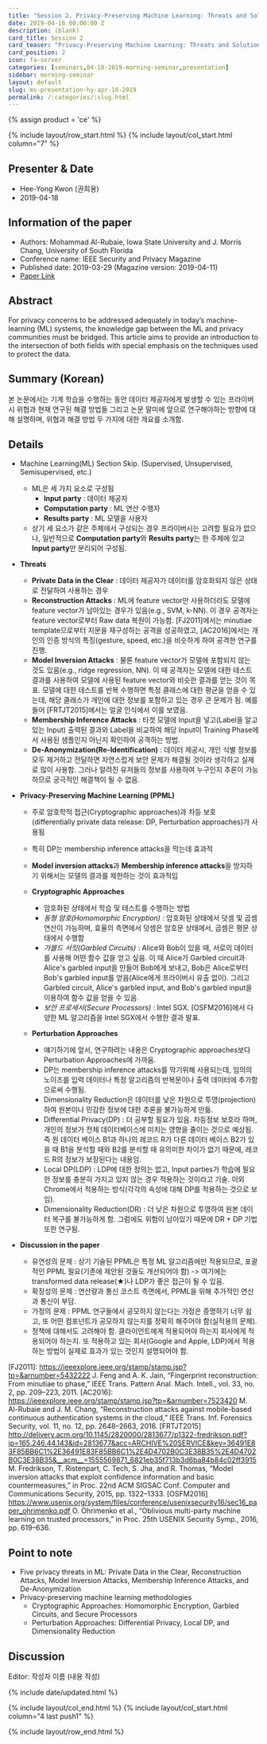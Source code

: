 ```yaml
---
title: "Session 2. Privacy-Preserving Machine Learning: Threats and Solutions"
date: 2019-04-16 00:00:00 Z
description: (blank)
card_title: Session 2
card_teaser: "Privacy-Preserving Machine Learning: Threats and Solutions"
card_position: 2
icon: fa-server
categories: [seminars,04-18-2019-morning-seminar,presentation]
sidebar: morning-seminar
layout: default
slug: ms-presentation-hy-apr-18-2019
permalink: /:categories/:slug.html
---
```


{% assign product = 'ce' %}

{% include layout/row_start.html %}
{% include layout/col_start.html column="7" %}

## Presenter & Date
+ Hee-Yong Kwon (권희용)
+ 2019-04-18

## Information of the paper
+ Authors: Mohammad Al-Rubaie, Iowa State University and J. Morris Chang, University of South Florida
+ Conference name: IEEE Security and Privacy Magazine
+ Published date: 2019-03-29 (Magazine version: 2019-04-11)
+ [Paper Link](https://ieeexplore.ieee.org/stamp/stamp.jsp?tp=&arnumber=8677282)

## Abstract
For privacy concerns to be addressed adequately in today’s machine-learning (ML) systems, the knowledge gap between the ML and privacy communities must be bridged. This article aims to provide an introduction to the intersection of both fields with special emphasis on the techniques used to protect the data.

## Summary (Korean)
본 논문에서는 기계 학습을 수행하는 동안 데이터 제공자에게 발생할 수 있는 프라이버시 위협과 현재 연구된 해결 방법들 그리고 논문 말미에 앞으로 연구해야하는 방향에 대해 설명하며, 위협과 해결 방법 두 가지에 대한 개요를 소개함.

## Details
+ Machine Learning(ML) Section Skip. (Supervised, Unsupervised, Semisupervised, etc.)
  + ML은 세 가지 요소로 구성됨
    + **Input party** : 데이터 제공자
    + **Computation party** : ML 연산 수행자
    + **Results party** : ML 모델을 사용자
  + 상기 세 요소가 같은 주체에서 구성되는 경우 프라이버시는 고려할 필요가 없으나, 일반적으로 **Computation party**와 **Results party**는 한 주체에 있고 **Input party**만 분리되어 구성됨.
  
+ **Threats**
  + **Private Data in the Clear** : 데이터 제공자가 데이터를 암호화되지 않은 상태로 전달하여 사용하는 경우
  + **Reconstruction Attacks** : ML에 feature vector만 사용하더라도 모델에 feature vector가 남아있는 경우가 있음(e.g., SVM, k-NN). 이 경우 공격자는 feature vector로부터 Raw data 복원이 가능함. [FJ2011]에서는 minutiae template으로부터 지문을 재구성하는 공격을 성공하였고, [AC2016]에서는 개인의 인증 방식의 특징(gesture, speed, etc.)을 비슷하게 하여 공격한 연구를 진행.
  + **Model Inversion Attacks** : 물론 feature vector가 모델에 포함되지 않는 것도 있음(e.g., ridge regression, NN). 이 때 공격자는 모델에 대한 테스트 결과를 사용하여 모델에 사용된 feature vector와 비슷한 결과를 얻는 것이 목표. 모델에 대한 테스트를 반복 수행하면 특정 클래스에 대한 평균을 얻을 수 있는데, 해당 클래스가 개인에 대한 정보를 포함하고 있는 경우 큰 문제가 됨. 예를 들어 [FRTJT2015]에서는 얼굴 인식에서 이를 보였음.
  + **Membership Inference Attacks** : 타겟 모델에 Input을 넣고(Label을 알고 있는 Input) 출력된 결과와 Label을 비교하여 해당 Input이 Training Phase에서 사용된 샘플인지 아닌지 확인하여 공격하는 방법.
  + **De-Anonymization(Re-Identification)** : 데이터 제공시, 개인 식별 정보를 모두 제거하고 전달하면 자연스럽게 보안 문제가 해결될 것이라 생각하고 실제로 많이 사용함. 그러나 알려진 유저들의 정보를 사용하여 누구인지 추론이 가능하므로 궁극적인 해결책이 될 수 없음.
  
  
+ **Privacy-Preserving Machine Learning (PPML)**
  + 주로 암호학적 접근(Cryptographic approaches)과 차등 보호(differentially private data release: DP, Perturbation approaches)가 사용됨
  + 특히 DP는 membership inference attacks을 막는데 효과적
  + **Model inversion attacks**과 **Membership inference attacks**을 방지하기 위해서는 모델의 결과를 제한하는 것이 효과적임
  
  + **Cryptographic Approaches**
    + 암호화된 상태에서 학습 및 테스트를 수행하는 방법
    + *동형 암호(Homomorphic Encryption)* : 암호화된 상태에서 덧셈 및 곱셈 연산이 가능하며, 효율의 측면에서 덧셈은 암호문 상태에서, 곱셈은 평문 상태에서 수행함
    + *가블드 서킷(Garbled Circuits)* : Alice와 Bob이 있을 때, 서로의 데이터를 사용해 어떤 함수 값을 얻고 싶음. 이 때 Alice가 Garbled circuit과 Alice's garbled input을 만들어 Bob에게 보내고, Bob은 Alice로부터 Bob's garbled input를 얻음(Alice에게 프라이버시 유출 없이). 그리고 Garbled circuit, Alice's garbled input, and Bob's garbled input을 이용하여 함수 값을 얻을 수 있음.
    + *보안 프로세서(Secure Processors)* : Intel SGX. [OSFM2016]에서 다양한 ML 알고리즘을 Intel SGX에서 수행한 결과 발표.

  + **Perturbation Approaches**
    + 얘기하기에 앞서, 연구하려는 내용은 Cryptographic approaches보다 Perturbation Approaches에 가까움.
    + DP는 membership inference attacks를 막기위해 사용되는데, 임의의 노이즈를 입력 데이터나 특정 알고리즘의 반복문이나 출력 데이터에 추가함으로써 수행됨.
    + Dimensionality Reduction은 데이터를 낮은 차원으로 투영(projection)하여 원본이나 민감한 정보에 대한 추론을 불가능하게 만듦.
    + Differential Privacy(DP) : 더 공부할 필요가 있음. 차등정보 보호라 하며, 개인의 정보가 전체 데이터베이스에 미치는 영향을 줄이는 것으로 예상됨. 즉 원 데이터 베이스 B1과 하나의 레코드 R가 다른 데이터 베이스 B2가 있을 때 B1을 분석할 때와 B2를 분석할 때 유의미한 차이가 없기 때문에, 레코드 R의 정보가 보장된다는 내용임.
    + Local DP(LDP) : LDP에 대한 정의는 없고, Input parties가 학습에 필요한 정보를 충분히 가지고 있지 않는 경우 적용하는 것이라고 기술. 이외 Chrome에서 적용하는 방식(각각의 속성에 대해 DP를 적용하는 것으로 보임).
    + Dimensionality Reduction(DR) : 더 낮은 차원으로 투영하여 원본 데이터 복구를 불가능하게 함. 그럼에도 위험이 남아있기 때문에 DR + DP 기법 또한 연구됨.
    
    
+ **Discussion in the paper**
  + 유연성의 문제 : 상기 기술된 PPML은 특정 ML 알고리즘에만 적용되므로, 포괄적인 PPML 필요(기존에 제안된 것들도 개선되어야 함) -> 여기에는 transformed data release(★)나 LDP가 좋은 접근이 될 수 있음.
  + 확장성의 문제 : 연산량과 통신 코스트 측면에서, PPML을 위해 추가적인 연산과 통신이 부담.
  + 가정의 문제 : PPML 연구들에서 공모하지 않는다는 가정은 증명하기 너무 쉽고, 또 어떤 컴포넌트가 공모하지 않는지를 정확히 해주어야 함(실적용의 문제).
  + 정책에 대해서도 고려해야 함. 클라이언트에게 적용되어야 하는지 회사에게 적용되어야 하는지. 또 적용하고 있는 회사(Google and Apple, LDP)에서 적용하는 방법이 실제로 효과가 있는 것인지 설명되어야 함.  

[FJ2011]: <https://ieeexplore.ieee.org/stamp/stamp.jsp?tp=&arnumber=5432222> J. Feng and A. K. Jain, “Fingerprint reconstruction: From minutiae to phase,” IEEE Trans. Pattern Anal. Mach. Intell., vol. 33, no. 2, pp. 209–223, 2011.
[AC2016]: <https://ieeexplore.ieee.org/stamp/stamp.jsp?tp=&arnumber=7523420> M. Al-Rubaie and J. M. Chang, “Reconstruction attacks against mobile-based continuous authentication systems in the cloud,” IEEE Trans. Inf. Forensics Security, vol. 11, no. 12, pp. 2648–2663, 2016.
[FRTJT2015] <http://delivery.acm.org/10.1145/2820000/2813677/p1322-fredrikson.pdf?ip=165.246.44.143&id=2813677&acc=ARCHIVE%20SERVICE&key=36491E83F85BB6C1%2E36491E83F85BB6C1%2E4D4702B0C3E38B35%2E4D4702B0C3E38B35&__acm__=1555569871_6821eb35f713b3d6ba84b84c02ff3915> M. Fredrikson, T. Ristenpart, C. Tech, S. Jha, and R. Thomas, “Model inversion attacks that exploit confidence information and basic countermeasures,” in Proc. 22nd ACM SIGSAC Conf. Computer and Communications Security, 2015, pp. 1322–1333.
[OSFM2016] <https://www.usenix.org/system/files/conference/usenixsecurity16/sec16_paper_ohrimenko.pdf> O. Ohrimenko et al., “Oblivious multi-party machine learning on trusted processors,” in Proc. 25th USENIX Security Symp., 2016, pp. 619–636.


## Point to note
+ Five privacy threats in ML: Private Data in the Clear, Reconstruction Attacks, Model Inversion Attacks, Membership Inference Attacks, and De-Anonymization
+ Privacy-preserving machine learning methodologies
  + Cryptographic Approaches: Homomorphic Encryption, Garbled Circuits, and Secure Processors
  + Perturbation Approaches: Differential Privacy, Local DP, and Dimensionality Reduction


## Discussion
Editor: 작성자 이름
(내용 작성)


{% include date/updated.html %}

{% include layout/col_end.html %}
{% include layout/col_start.html column="4 last push1" %}

{% include layout/row_end.html %}
